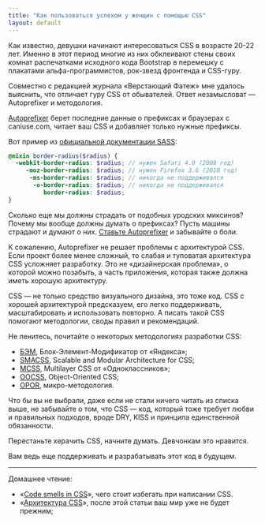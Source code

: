 ```yaml
---
title: "Как пользоваться успехом у женщин с помощью CSS"
layout: default
---
```


Как известно, девушки начинают интересоваться CSS в возрасте 20-22 лет. Именно в этот период многие из них обклеивают стены своих комнат распечатками исходного кода Bootstrap в перемешку с плакатами альфа-программистов, рок-звезд фронтенда и CSS-гуру.

Совместно с редакцией журнала «Верстающий Фатеж» мне удалось выяснить, что отличает гуру CSS от обывателей. Ответ незамысловат — Autoprefixer и методология.

[Autoprefixer](https://github.com/ai/autoprefixer) берет последние данные о префиксах и браузерах с caniuse.com, читает ваш CSS и добавляет только нужные префиксы.

Вот пример из [официальной документации SASS](http://sass-lang.com/guide#6):

```scss
@mixin border-radius($radius) {
  -webkit-border-radius: $radius; // нужен Safari 4.0 (2008 год)
     -moz-border-radius: $radius; // нужен Firefox 3.6 (2010 год)
      -ms-border-radius: $radius; // никогда не поддерживался
       -o-border-radius: $radius; // никогда не поддерживался
          border-radius: $radius;
}
```

Сколько еще мы должны страдать от подобных уродских миксинов? Почему мы вообще должны думать о префиксах? Пусть машины страдают и думают о них. [Ставьте Autoprefixer](https://github.com/ai/autoprefixer#usage) и забывайте о боли.

К сожалению, Autoprefixer не решает проблемы с архитектурой CSS.  Если проект более менее сложный, то слабая и туповатая архитектура CSS усложняет разработку. Это не «дизайнерская проблема», о которой можно позабыть, а часть приложения, которая также должна иметь хорошую архитектуру.

CSS — не только средство визуального дизайна, это тоже код. CSS с хорошей архитектурой предсказуем, его легко поддерживать, масштабировать и использовать повторно. А писать такой CSS помогают методологии, своды правил и рекомендаций.

Не ленитесь, почитайте о некоторых методологиях разработки CSS:

* [БЭМ](http://ru.bem.info/method/), Блок-Элемент-Модификатор от «Яндекса»;
* [SMACSS](http://smacss.com/), Scalable and Modular Architecture for CSS;
* [MCSS](http://operatino.github.io/MCSS/en/), Multilayer CSS от «Одноклассников»;
* [OOCSS](http://oocss.org/), Object-Oriented CSS;
* [OPOR](http://nano.sapegin.ru/all/opor-methodology), микро-методология.

Что бы вы не выбрали, даже если не стали ничего читать из списка выше, не забывайте о том, что CSS — код, который тоже требует любви и правильных подходов, вроде DRY, KISS и принципа единственной обязанности.

<div class="outstanding">
  Перестаньте херачить CSS, начните думать. Девчонкам это нравится.
</div>

Вам ведь еще поддерживать и разрабатывать этот код в будущем.


--------------------------------

Домашнее чтение:

* «[Code smells in CSS](http://csswizardry.com/2012/11/code-smells-in-css/)», чего стоит избегать при написании CSS.
* «[Архитектура CSS](http://web-standards.ru/articles/css-architecture/)», после этой статьи ваш мир уже не будет прежним;
